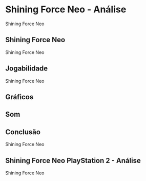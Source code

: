---
---

# Shining Force Neo - Análise

Shining Force Neo

## Shining Force Neo

Shining Force Neo

## Jogabilidade

Shining Force Neo

## Gráficos


## Som

## Conclusão

Shining Force Neo

## Shining Force Neo PlayStation 2 - Análise

Shining Force Neo
